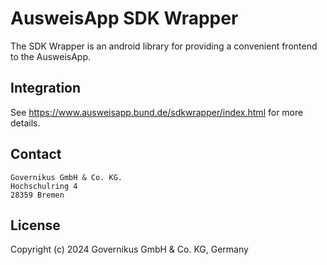 # AusweisApp SDK Wrapper

The SDK Wrapper is an android library for providing a convenient frontend to the AusweisApp.

## Integration

See https://www.ausweisapp.bund.de/sdkwrapper/index.html for more details.

## Contact

    Governikus GmbH & Co. KG.
    Hochschulring 4
    28359 Bremen

## License

Copyright (c) 2024 Governikus GmbH & Co. KG, Germany
